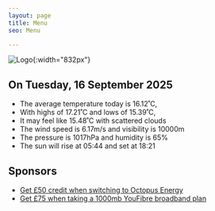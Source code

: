 ```yaml
---
layout: page
title: Menu
seo: Menu

---
```


![Logo](/images/logo.jpg){:width="832px"}

<!-- weather_marker starts -->
## On Tuesday, 16 September 2025

- The average temperature today is 16.12˚C,
- With highs of 17.21˚C and lows of 15.39˚C,
- It may feel like 15.48˚C with scattered clouds
- The wind speed is 6.17m/s and visibility is 10000m
- The pressure is 1017hPa and humidity is 65%
- The sun will rise at 05:44 and set at 18:21

<!-- weather_marker ends -->

## Sponsors

- [Get £50 credit when switching to Octopus Energy](https://bit.ly/3oD1nnS)
- [Get £75 when taking a 1000mb YouFibre broadband plan](https://aklam.io/91zWhU?)
